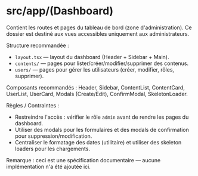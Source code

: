 # src/app/(Dashboard)

Contient les routes et pages du tableau de bord (zone d'administration). Ce dossier est destiné aux vues accessibles uniquement aux administrateurs.

Structure recommandée :

- `layout.tsx` — layout du dashboard (Header + Sidebar + Main).
- `contents/` — pages pour lister/créer/modifier/supprimer des contenus.
- `users/` — pages pour gérer les utilisateurs (créer, modifier, rôles, supprimer).

Composants recommandés : Header, Sidebar, ContentList, ContentCard, UserList, UserCard, Modals (Create/Edit), ConfirmModal, SkeletonLoader.

Règles / Contraintes :

- Restreindre l'accès : vérifier le rôle `admin` avant de rendre les pages du dashboard.
- Utiliser des modals pour les formulaires et des modals de confirmation pour suppression/modification.
- Centraliser le formatage des dates (utilitaire) et utiliser des skeleton loaders pour les chargements.

Remarque : ceci est une spécification documentaire — aucune implémentation n'a été ajoutée ici.
